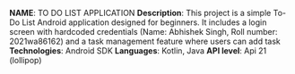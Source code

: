 **NAME**: TO DO LIST APPLICATION
**Description**: This project is a simple To-Do List Android application designed for beginners. It includes a login screen with hardcoded credentials (Name: Abhishek Singh, Roll number: 2021wa86162) and a task management feature where users can add task
**Technologies**: Android SDK
**Languages**: Kotlin, Java
**API level**: Api 21 (lollipop)
